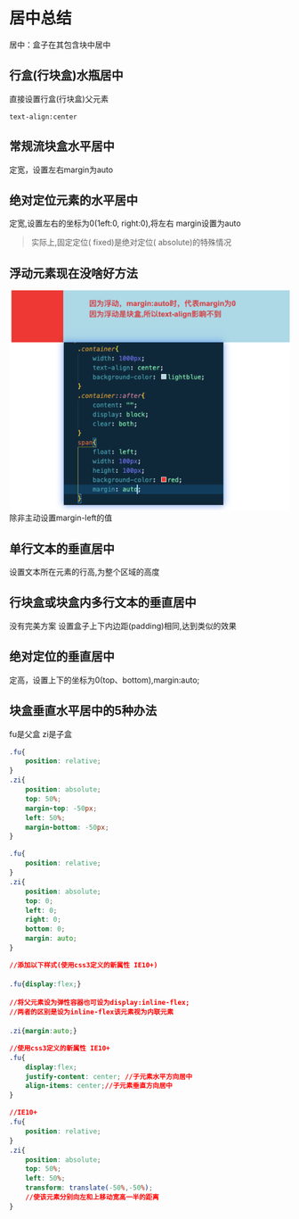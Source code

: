 # 居中总结

居中：盒子在其包含块中居中

## 行盒(行块盒)水瓶居中

直接设置行盒(行块盒)父元素
```
text-align:center
```
## 常规流块盒水平居中

定宽，设置左右margin为auto

## 绝对定位元素的水平居中

定宽,设置左右的坐标为0(1eft:0, right:0),将左右 margin设置为auto
> 实际上,固定定位( fixed)是绝对定位( absolute)的特殊情况

## 浮动元素现在没啥好方法

![](笔记/2020-04-13-22-03-17.png)
除非主动设置margin-left的值

## 单行文本的垂直居中

设置文本所在元素的行高,为整个区域的高度

## 行块盒或块盒内多行文本的垂直居中

没有完美方案
设置盒子上下内边距(padding)相同,达到类似的效果

## 绝对定位的垂直居中

定高，设置上下的坐标为0(top、bottom),margin:auto;

## 块盒垂直水平居中的5种办法

fu是父盒
zi是子盒

```css
.fu{
    position: relative;
}
.zi{
    position: absolute;
    top: 50%;
    margin-top: -50px;
    left: 50%;
    margin-bottom: -50px;
}
```

```css
.fu{
    position: relative;
}
.zi{
    position: absolute;
    top: 0;
    left: 0;
    right: 0; 
    bottom: 0; 
    margin: auto;
}
```

```css
//添加以下样式(使用css3定义的新属性 IE10+)

.fu{display:flex;}

//将父元素设为弹性容器也可设为display:inline-flex;
//两者的区别是设为inline-flex该元素视为内联元素

.zi{margin:auto;}
```

```css
//使用css3定义的新属性 IE10+
.fu{
    display:flex;
    justify-content: center; //子元素水平方向居中
    align-items: center;//子元素垂直方向居中
}
```

```css
//IE10+
.fu{
    position: relative;
}
.zi{
    position: absolute;
    top: 50%;
    left: 50%;
    transform: translate(-50%,-50%);
    //使该元素分别向左和上移动宽高一半的距离
}
```